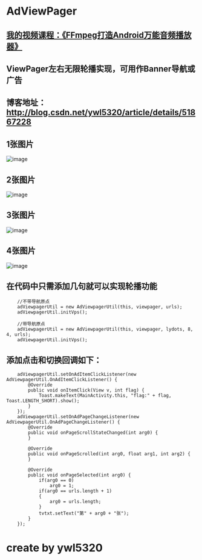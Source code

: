 # AdViewPager
## [我的视频课程：《FFmpeg打造Android万能音频播放器》](https://edu.csdn.net/course/detail/6842)
## ViewPager左右无限轮播实现，可用作Banner导航或广告<br/>
## 博客地址：http://blog.csdn.net/ywl5320/article/details/51867228
## 1张图片
![image](https://github.com/wanliyang1990/AdViewPager/blob/master/imgs/ad1.gif)<br/>
## 2张图片
![image](https://github.com/wanliyang1990/AdViewPager/blob/master/imgs/ad2.gif)<br/>
## 3张图片
![image](https://github.com/wanliyang1990/AdViewPager/blob/master/imgs/ad3.gif)<br/>
## 4张图片
![image](https://github.com/wanliyang1990/AdViewPager/blob/master/imgs/ad4.gif)<br/>

## 在代码中只需添加几句就可以实现轮播功能<br/>

        //不带导航原点
        adViewpagerUtil = new AdViewpagerUtil(this, viewpager, urls);
        adViewpagerUtil.initVps();

        //带导航原点
        adViewpagerUtil = new AdViewpagerUtil(this, viewpager, lydots, 8, 4, urls);
        adViewpagerUtil.initVps();

## 添加点击和切换回调如下：<br/>

        adViewpagerUtil.setOnAdItemClickListener(new AdViewpagerUtil.OnAdItemClickListener() {
            @Override
            public void onItemClick(View v, int flag) {
                Toast.makeText(MainActivity.this, "flag:" + flag, Toast.LENGTH_SHORT).show();
            }
        });
        adViewpagerUtil.setOnAdPageChangeListener(new AdViewpagerUtil.OnAdPageChangeListener() {
            @Override
            public void onPageScrollStateChanged(int arg0) {
            }

            @Override
            public void onPageScrolled(int arg0, float arg1, int arg2) {
            }

            @Override
            public void onPageSelected(int arg0) {
                if(arg0 == 0)
                    arg0 = 1;
                if(arg0 == urls.length + 1)
                {
                    arg0 = urls.length;
                }
                tvtxt.setText("第" + arg0 + "张");
            }
        });
    
# create by ywl5320
